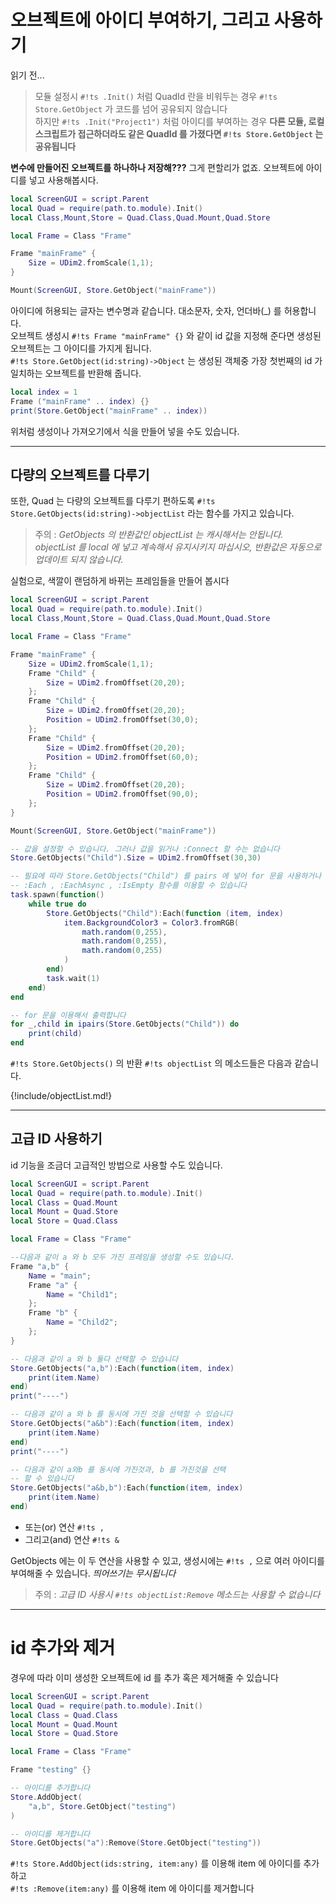 
# 오브젝트에 아이디 부여하기, 그리고 사용하기

읽기 전...
> 모듈 설정시 `#!ts .Init()` 처럼 QuadId 란을 비워두는 경우 `#!ts Store.GetObject` 가 코드를 넘어 공유되지 않습니다  
> 하지만 `#!ts .Init("Project1")` 처럼 아이디를 부여하는 경우 **다른 모듈, 로컬스크립트가 접근하더라도 같은 QuadId 를 가졌다면 `#!ts Store.GetObject` 는 공유됩니다**  

**변수에 만들어진 오브젝트를 하나하나 저장해???** 그게 편할리가 없죠. 오브젝트에 아이디를 넣고 사용해봅시다.

```lua
local ScreenGUI = script.Parent
local Quad = require(path.to.module).Init()
local Class,Mount,Store = Quad.Class,Quad.Mount,Quad.Store

local Frame = Class "Frame"

Frame "mainFrame" {
    Size = UDim2.fromScale(1,1);
}

Mount(ScreenGUI, Store.GetObject("mainFrame"))
```

아이디에 허용되는 글자는 변수명과 같습니다. 대소문자, 숫자, 언더바(_) 를 허용합니다.  
오브젝트 생성시 `#!ts Frame "mainFrame" {}` 와 같이 id 값을 지정해 준다면 생성된 오브젝트는 그 아이디를 가지게 됩니다.  
`#!ts Store.GetObject(id:string)->Object` 는 생성된 객체중 가장 첫번째의 id 가 일치하는 오브젝트를 반환해 줍니다.

```lua
local index = 1
Frame ("mainFrame" .. index) {}
print(Store.GetObject("mainFrame" .. index))
```

위처럼 생성이나 가져오기에서 식을 만들어 넣을 수도 있습니다.  

---

## 다량의 오브젝트를 다루기

또한, Quad 는 다량의 오브젝트를 다루기 편하도록 `#!ts Store.GetObjects(id:string)->objectList` 라는 함수를 가지고 있습니다.  

> 주의 : *GetObjects 의 반환값인 objectList 는 캐시해서는 안됩니다. objectList 를 local 에 넣고 계속해서 유지시키지 마십시오, 반환값은 자동으로 업데이트 되지 않습니다.*  

실험으로, 색깔이 랜덤하게 바뀌는 프레임들을 만들어 봅시다  

```lua
local ScreenGUI = script.Parent
local Quad = require(path.to.module).Init()
local Class,Mount,Store = Quad.Class,Quad.Mount,Quad.Store

local Frame = Class "Frame"

Frame "mainFrame" {
    Size = UDim2.fromScale(1,1);
    Frame "Child" {
        Size = UDim2.fromOffset(20,20);
    };
    Frame "Child" {
        Size = UDim2.fromOffset(20,20);
        Position = UDim2.fromOffset(30,0);
    };
    Frame "Child" {
        Size = UDim2.fromOffset(20,20);
        Position = UDim2.fromOffset(60,0);
    };
    Frame "Child" {
        Size = UDim2.fromOffset(20,20);
        Position = UDim2.fromOffset(90,0);
    };
}

Mount(ScreenGUI, Store.GetObject("mainFrame"))

-- 값을 설정할 수 있습니다. 그러나 값을 읽거나 :Connect 할 수는 없습니다
Store.GetObjects("Child").Size = UDim2.fromOffset(30,30)

-- 필요에 따라 Store.GetObjects("Child") 를 pairs 에 넣어 for 문을 사용하거나
-- :Each , :EachAsync , :IsEmpty 함수를 이용할 수 있습니다
task.spawn(function()
    while true do
        Store.GetObjects("Child"):Each(function (item, index)
            item.BackgroundColor3 = Color3.fromRGB(
                math.random(0,255),
                math.random(0,255),
                math.random(0,255)
            )
        end)
        task.wait(1)
    end)
end

-- for 문을 이용해서 출력합니다
for _,child in ipairs(Store.GetObjects("Child")) do
    print(child)
end
```

`#!ts Store.GetObjects()` 의 반환 `#!ts objectList` 의 메소드들은 다음과 같습니다.  

{!include/objectList.md!}

---

## 고급 ID 사용하기

id 기능을 조금더 고급적인 방법으로 사용할 수도 있습니다.

```lua
local ScreenGUI = script.Parent
local Quad = require(path.to.module).Init()
local Class = Quad.Mount
local Mount = Quad.Store
local Store = Quad.Class

local Frame = Class "Frame"

--다음과 같이 a 와 b 모두 가진 프레임을 생성할 수도 있습니다.
Frame "a,b" {
    Name = "main";
    Frame "a" {
        Name = "Child1";
    };
    Frame "b" {
        Name = "Child2";
    };
}

-- 다음과 같이 a 와 b 둘다 선택할 수 있습니다
Store.GetObjects("a,b"):Each(function(item, index)
    print(item.Name)
end)
print("----")

-- 다음과 같이 a 와 b 를 동시에 가진 것을 선택할 수 있습니다
Store.GetObjects("a&b"):Each(function(item, index)
    print(item.Name)
end)
print("----")

-- 다음과 같이 a와b 를 동시에 가진것과, b 를 가진것을 선택
-- 할 수 있습니다
Store.GetObjects("a&b,b"):Each(function(item, index)
    print(item.Name)
end)
```

+ 또는(or) 연산 `#!ts ,`  
+ 그리고(and) 연산 `#!ts &`  

GetObjects 에는 이 두 연산을 사용할 수 있고, 생성시에는 `#!ts ,` 으로 여러 아이디를 부여해줄 수 있습니다. *띄어쓰기는 무시됩니다*  

> 주의 : *고급 ID 사용시 `#!ts objectList:Remove` 메소드는 사용할 수 없습니다*

---

# id 추가와 제거

경우에 따라 이미 생성한 오브젝트에 id 를 추가 혹은 제거해줄 수 있습니다

```lua
local ScreenGUI = script.Parent
local Quad = require(path.to.module).Init()
local Class = Quad.Class
local Mount = Quad.Mount
local Store = Quad.Store

local Frame = Class "Frame"

Frame "testing" {}

-- 아이디를 추가합니다
Store.AddObject(
    "a,b", Store.GetObject("testing")
)

-- 아이디를 제거합니다
Store.GetObjects("a"):Remove(Store.GetObject("testing"))
```

`#!ts Store.AddObject(ids:string, item:any)` 를 이용해 item 에 아이디를 추가하고  
`#!ts :Remove(item:any)` 를 이용해 item 에 아이디를 제거합니다

